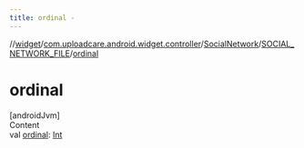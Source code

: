 ```yaml
---
title: ordinal -
---
```

//[widget](../../../index.md)/[com.uploadcare.android.widget.controller](../../index.md)/[SocialNetwork](../index.md)/[SOCIAL_NETWORK_FILE](index.md)/[ordinal](ordinal.md)



# ordinal  
[androidJvm]  
Content  
val [ordinal](ordinal.md): [Int](https://kotlinlang.org/api/latest/jvm/stdlib/kotlin/-int/index.html)  



